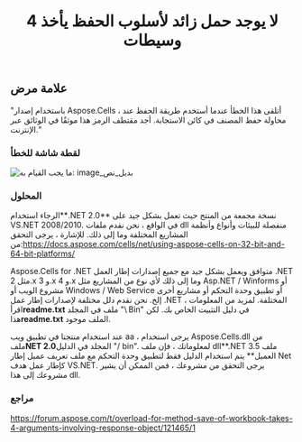 ﻿---
title: لا يوجد حمل زائد لأسلوب الحفظ يأخذ 4 وسيطات
type: docs
weight: 70
url: /ar/net/no-overload-for-method-save-takes-4-arguments/
---
## **علامة مرض**

"باستخدام إصدار Aspose.Cells ، أتلقى هذا الخطأ عندما أستخدم طريقة الحفظ عند محاولة حفظ المصنف في كائن الاستجابة. أجد مقتطف الرمز هذا موثقًا في الوثائق عبر الإنترنت."

### **لقطة شاشة للخطأ**

![ما يجب القيام به: image_بديل_نص](no-overload-for-method-save-takes-4-arguments_1.png)

### **المحلول**

 الرجاء استخدام**.NET 2.0** نسخة مجمعة من المنتج حيث تعمل بشكل جيد على VS.NET 2008/2010. في الواقع ، نحن نقدم ملفات dll منفصلة للبيئات وأنواع وأنظمة المشاريع المختلفة وما إلى ذلك. للإشارة ، يرجى التحقق من:<https://docs.aspose.com/cells/net/using-aspose-cells-on-32-bit-and-64-bit-platforms/>

 Aspose.Cells for .NET متوافق ويعمل بشكل جيد مع جميع إصدارات إطار العمل .NET مثل 2.x و 3.x و 4.x وما إلى ذلك لأي نوع من المشاريع مثل Asp.NET / Winforms أو مشروع الويب أو Windows / Web Service أو تطبيق وحدة التحكم أو مشاريع أخرى إلخ. نحن نقدم دلل مختلفة لإصدارات إطار عمل .NET المختلفة. لمزيد من المعلومات ، اقرأ**readme.txt** ملف في المجلد "\ Bin" في دليل التثبيت الخاص بك. لكن هذا**readme.txt** الملف موجود.

 عند استخدام منتجنا في تطبيق ويب aa ، يرجى استخدام Aspose.Cells.dll من ملف**NET 2.0**المجلد في الدليل "/ bin". لمعلوماتك ، فإن ملف dll**.NET 3.5 ملف العميل** يتم استخدام الدليل فقط لتطبيق وحدة التحكم مع ملف تعريف عميل إطار Net كإطار عمل هدف VS.NET. يرجى التحقق من مشروعك ، فمن الممكن أن يشير مشروعك إلى هذا dll.

### **مراجع**

<https://forum.aspose.com/t/overload-for-method-save-of-workbook-takes-4-arguments-involving-response-object/121465/1>
